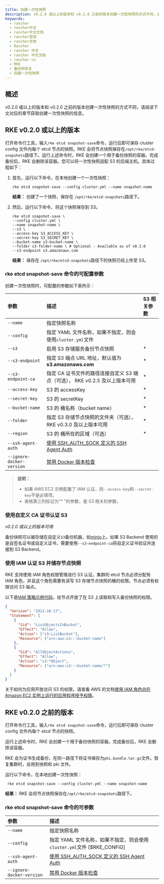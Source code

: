 ```yaml
---
title: 创建一次性快照
description: v0.2.0 或以上的版本和 v0.2.0 之前的版本创建一次性快照的方式不同，请阅读下文对应的章节获取创建一次性快照的信息。
keywords:
  - rancher
  - rancher中文
  - rancher中文文档
  - rancher官网
  - rancher文档
  - Rancher
  - rancher 中文
  - rancher 中文文档
  - rancher cn
  - RKE
  - 备份和恢复
  - 创建一次性快照
---
```


## 概述

v0.2.0 或以上的版本和 v0.2.0 之前的版本创建一次性快照的方式不同，请阅读下文对应的章节获取创建一次性快照的信息。

## RKE v0.2.0 或以上的版本

打开命令行工具，输入`rke etcd snapshot-save`命令，运行后即可保存 cluster config 文件内每个 etcd 节点的快照。RKE 会将节点快照保存在`/opt/rke/etcd-snapshots`路径下。运行上述命令时，RKE 会创建一个用于备份快照的容器。完成备份后，RKE 会删除该容器。您可以将一次性快照适配 S3 的后端主机。具体过程如下：

1. 首先，运行以下命令，在本地创建一个一次性快照：

   ```
   rke etcd snapshot-save --config cluster.yml --name snapshot-name
   ```

   **结果：** 创建了一个快照，保存在 `/opt/rke/etcd-snapshots`路径下。

2. 然后，运行以下命令，将这个快照保存到 S3。

   ```
   rke etcd snapshot-save \
   --config cluster.yml \
   --name snapshot-name \
   --s3 \
   --access-key S3_ACCESS_KEY \
   --secret-key S3_SECRET_KEY \
   --bucket-name s3-bucket-name \
   --folder s3-folder-name \ # Optional - Available as of v0.3.0
   --s3-endpoint s3.amazonaws.com
   ```

   **结果：** 保存在 `/opt/rke/etcd-snapshots`路径下的快照已经上传至 S3。

### rke etcd snapshot-save 命令的可配置参数

创建一次性快照时，可配置的参数如下表所示：

| 参数                      | 描述                                                                         | S3 相关参数 |
| :------------------------ | :--------------------------------------------------------------------------- | :---------- |
| `--name`                  | 指定快照名称                                                                 |             |
| `--config`                | 指定 YAML 文件名称，如果不指定，则会使用`cluster.yml`文件                    |             |
| `--s3`                    | 启用 S3 存储服务备份节点快照                                                 | \*          |
| `--s3-endpoint`           | 指定 S3 端点 URL 地址，默认值为 **s3.amazonaws.com**                         | \*          |
| `--s3-endpoint-ca`        | 指定 CA 证书文件的路径连接自定义 S3 端点（可选）， RKE v0.2.5 及以上版本可用 | \*          |
| `--access-key`            | S3 的 accessKey                                                              | \*          |
| `--secret-key`            | S3 的 secretKey                                                              | \*          |
| `--bucket-name`           | S3 的 桶名称（bucket name）                                                  | \*          |
| `--folder`                | 指定 S3 存储节点快照的文件夹（可选）， RKE v0.3.0 及以上版本可用             | \*          |
| `--region`                | S3 的 桶所在的区域（可选）                                                   | \*          |
| `--ssh-agent-auth`        | [使用 SSH_AUTH_SOCK 定义的 SSH Agent Auth](/docs/rke/config-options/_index)  |             |
| `--ignore-docker-version` | [禁用 Docker 版本检查](/docs/rke/config-options/_index)                      |

> **说明：**
>
> - 如果 AWS EC2 示例配置了 IAM 认证，则`--access-key`和`--secret-key`不是必填项。
> - 表格第三列标记为"\* "的参数，是 S3 相关的参数。

### 使用自定义 CA 证书认证 S3

_v0.2.0 或以上的版本可用_

备份快照可以被存储在自定义`S3`备份机器，如[minio](https://min.io/)上。如果 S3 Backend 使用的是自签名证书或自定义证书，需要使用`--s3-endpoint-ca`将自定义证书验证并连接到 S3 Backend。

### 使用 IAM 认证 S3 并储存节点快照

RKE 支持使用 IAM 角色权限管理进行 S3 认证。集群的 etcd 节点必须分配有 IAM 角色，并且这个角色需要有读写 S3 存储节点快照的桶的权限。节点必须有权限访问 S3 端点。

以下是[IAM 策略示例代码](https://docs.aws.amazon.com/zh_cn/IAM/latest/UserGuide/reference_policies_examples_s3_rw-bucket.html)，给节点开放了在 S3 上读取和写入备份快照的权限。

```json
{
  "Version": "2012-10-17",
  "Statement": [
    {
      "Sid": "ListObjectsInBucket",
      "Effect": "Allow",
      "Action": ["s3:ListBucket"],
      "Resource": ["arn:aws:s3:::bucket-name"]
    },
    {
      "Sid": "AllObjectActions",
      "Effect": "Allow",
      "Action": "s3:*Object",
      "Resource": ["arn:aws:s3:::bucket-name/*"]
    }
  ]
}
```

关于如何为应用开放访问 S3 的权限，请查看 AWS 的文档[使用 IAM 角色向在 Amazon EC2 实例上运行的应用程序授予权限](https://docs.aws.amazon.com/zh_cn/IAM/latest/UserGuide/id_roles_use_switch-role-ec2.html)。

## RKE v0.2.0 之前的版本

打开命令行工具，输入`rke etcd snapshot-save`命令，运行后即可保存 cluster config 文件内每个 etcd 节点的快照。

运行上述命令时，RKE 会创建一个用于备份快照的容器。完成备份后，RKE 会删除该容器。

RKE 会为证书生成备份，在同一路径下将证书保存为`pki.bundle.tar.gz`文件。恢复集群时，会用到快照和 pki 文件。

运行以下命令，在本地创建一次性快照：

```shell
 rke etcd snapshot-save --config cluster.yml --name snapshot-name
```

**结果：** RKE 会将节点快照保存在`/opt/rke/etcd-snapshots`路径下。

### rke etcd snapshot-save 命令的可参数

| 参数                      | 描述                                                                        |
| :------------------------ | :-------------------------------------------------------------------------- |
| `--name`                  | 指定快照名称                                                                |
| `--config`                | 指定 YAML 文件名称，如果不指定，则会使用`cluster.yml`文件 [$RKE_CONFIG]     |
| `--ssh-agent-auth`        | [使用 SSH_AUTH_SOCK 定义的 SSH Agent Auth](/docs/rke/config-options/_index) |
| `--ignore-docker-version` | [禁用 Docker 版本检查](/docs/rke/config-options/_index)                     |
